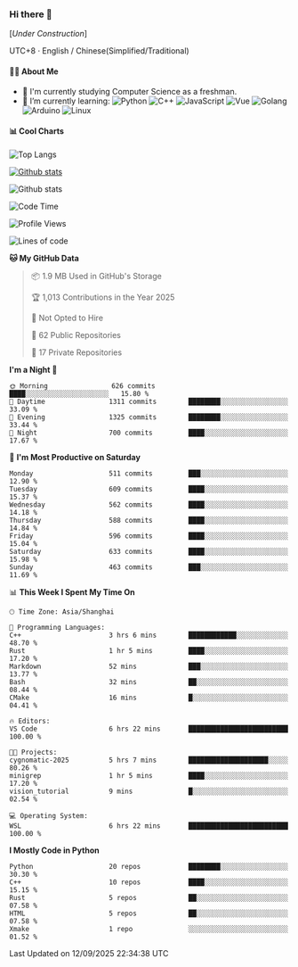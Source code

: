 ### Hi there 👋

\[*Under Construction*\]

UTC+8 · English / Chinese(Simplified/Traditional)

<!--
**NoNormalCreeper/NoNormalCreeper** is a ✨ _special_ ✨ repository because its `README.md` (this file) appears on your GitHub profile.

Here are some ideas to get you started:

- 🔭 I’m currently working on ...
- 🌱 I’m currently learning ...
- 👯 I’m looking to collaborate on ...
- 🤔 I’m looking for help with ...
- 💬 Ask me about ...
- 📫 How to reach me: ...
- 😄 Pronouns: ...
- ⚡ Fun fact: ...
-->

#### 👩‍💻 About Me

- 🏫 I'm currently studying Computer Science as a freshman.
- 🌱 I’m currently learning: 
![Python](https://img.shields.io/badge/-Python-blue?style=flat-square&logo=Python&logoColor=fff)
![C++](https://img.shields.io/badge/-C%2B%2B-00599C?style=flat-square&logo=C%2B%2B&logoColor=fff)
![JavaScript](https://img.shields.io/badge/-JavaScript-ffca18?style=flat-square&logo=JavaScript&logoColor=fff)
![Vue](https://img.shields.io/badge/-Vue-4FC08D?style=flat-square&logo=Vue.js&logoColor=fff)
![Golang](https://img.shields.io/badge/-Go-007d9c?style=flat-square&logo=Go&logoColor=fff)
![Arduino](https://img.shields.io/badge/-Arduino-00979D?style=flat-square&logo=Arduino&logoColor=fff)
![Linux](https://img.shields.io/badge/-Linux-FCC624?style=flat-square&logo=Linux&logoColor=fff)

#### 📊 Cool Charts

![Top Langs](https://readme-stats-zeta-six.vercel.app/api/top-langs/?username=NoNormalCreeper&layout=compact)

[![Github stats](https://readme-stats-zeta-six.vercel.app/api?username=NoNormalCreeper&show=reviews,discussions_started,discussions_answered,prs_merged,prs_merged_percentage)](https://github.com/anuraghazra/github-readme-stats)

![Github stats](https://github-profile-trophy.vercel.app/?username=NoNormalCreeper)


<!--START_SECTION:waka-->
![Code Time](http://img.shields.io/badge/Code%20Time-828%20hrs%2037%20mins-blue)

![Profile Views](http://img.shields.io/badge/Profile%20Views-0-blue)

![Lines of code](https://img.shields.io/badge/From%20Hello%20World%20I%27ve%20Written-4.4%20million%20lines%20of%20code-blue)

**🐱 My GitHub Data** 

> 📦 1.9 MB Used in GitHub's Storage 
 > 
> 🏆 1,013 Contributions in the Year 2025
 > 
> 🚫 Not Opted to Hire
 > 
> 📜 62 Public Repositories 
 > 
> 🔑 17 Private Repositories 
 > 
**I'm a Night 🦉** 

```text
🌞 Morning                626 commits         ████░░░░░░░░░░░░░░░░░░░░░   15.80 % 
🌆 Daytime                1311 commits        ████████░░░░░░░░░░░░░░░░░   33.09 % 
🌃 Evening                1325 commits        ████████░░░░░░░░░░░░░░░░░   33.44 % 
🌙 Night                  700 commits         ████░░░░░░░░░░░░░░░░░░░░░   17.67 % 
```
📅 **I'm Most Productive on Saturday** 

```text
Monday                   511 commits         ███░░░░░░░░░░░░░░░░░░░░░░   12.90 % 
Tuesday                  609 commits         ████░░░░░░░░░░░░░░░░░░░░░   15.37 % 
Wednesday                562 commits         ████░░░░░░░░░░░░░░░░░░░░░   14.18 % 
Thursday                 588 commits         ████░░░░░░░░░░░░░░░░░░░░░   14.84 % 
Friday                   596 commits         ████░░░░░░░░░░░░░░░░░░░░░   15.04 % 
Saturday                 633 commits         ████░░░░░░░░░░░░░░░░░░░░░   15.98 % 
Sunday                   463 commits         ███░░░░░░░░░░░░░░░░░░░░░░   11.69 % 
```


📊 **This Week I Spent My Time On** 

```text
🕑︎ Time Zone: Asia/Shanghai

💬 Programming Languages: 
C++                      3 hrs 6 mins        ████████████░░░░░░░░░░░░░   48.70 % 
Rust                     1 hr 5 mins         ████░░░░░░░░░░░░░░░░░░░░░   17.20 % 
Markdown                 52 mins             ███░░░░░░░░░░░░░░░░░░░░░░   13.77 % 
Bash                     32 mins             ██░░░░░░░░░░░░░░░░░░░░░░░   08.44 % 
CMake                    16 mins             █░░░░░░░░░░░░░░░░░░░░░░░░   04.41 % 

🔥 Editors: 
VS Code                  6 hrs 22 mins       █████████████████████████   100.00 % 

🐱‍💻 Projects: 
cygnomatic-2025          5 hrs 7 mins        ████████████████████░░░░░   80.26 % 
minigrep                 1 hr 5 mins         ████░░░░░░░░░░░░░░░░░░░░░   17.20 % 
vision_tutorial          9 mins              █░░░░░░░░░░░░░░░░░░░░░░░░   02.54 % 

💻 Operating System: 
WSL                      6 hrs 22 mins       █████████████████████████   100.00 % 
```

**I Mostly Code in Python** 

```text
Python                   20 repos            ████████░░░░░░░░░░░░░░░░░   30.30 % 
C++                      10 repos            ████░░░░░░░░░░░░░░░░░░░░░   15.15 % 
Rust                     5 repos             ██░░░░░░░░░░░░░░░░░░░░░░░   07.58 % 
HTML                     5 repos             ██░░░░░░░░░░░░░░░░░░░░░░░   07.58 % 
Xmake                    1 repo              ░░░░░░░░░░░░░░░░░░░░░░░░░   01.52 % 
```




 Last Updated on 12/09/2025 22:34:38 UTC
<!--END_SECTION:waka-->


